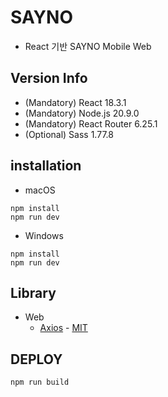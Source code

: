 # SAYNO

* React 기반 SAYNO Mobile Web


## Version Info

* (Mandatory) React 18.3.1
* (Mandatory) Node.js 20.9.0
* (Mandatory) React Router 6.25.1
* (Optional) Sass 1.77.8

## installation
* macOS
```
npm install
npm run dev
```
* Windows
```
npm install
npm run dev
```

## Library

* Web
    * [Axios](https://axios-http.com/) - [MIT](https://github.com/axios/axios-docs/blob/master/LICENSE)

## DEPLOY
```
npm run build
```
